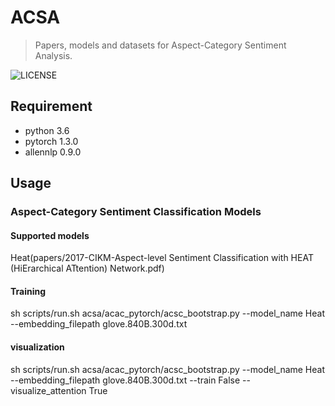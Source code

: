 # ACSA
> Papers, models and datasets for Aspect-Category Sentiment Analysis.

![LICENSE](https://img.shields.io/packagist/l/doctrine/orm.svg)

## Requirement
* python 3.6
* pytorch 1.3.0
* allennlp 0.9.0

## Usage
### Aspect-Category Sentiment Classification Models
#### Supported models
Heat(papers/2017-CIKM-Aspect-level Sentiment Classification with HEAT (HiErarchical ATtention) Network.pdf)
#### Training
sh scripts/run.sh acsa/acac_pytorch/acsc_bootstrap.py --model_name Heat --embedding_filepath glove.840B.300d.txt

#### visualization
sh scripts/run.sh acsa/acac_pytorch/acsc_bootstrap.py --model_name Heat --embedding_filepath glove.840B.300d.txt --train False --visualize_attention True
